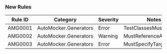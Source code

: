 ﻿### New Rules

Rule ID | Category | Severity | Notes
--------|----------|----------|-------
AMG0001 | AutoMocker.Generators | Error | TestClassesMustBePartial
AMG0002 | AutoMocker.Generators | Warning | MustReferenceAutoMock
AMG0003 | AutoMocker.Generators | Error | MustSpecifyTargetType